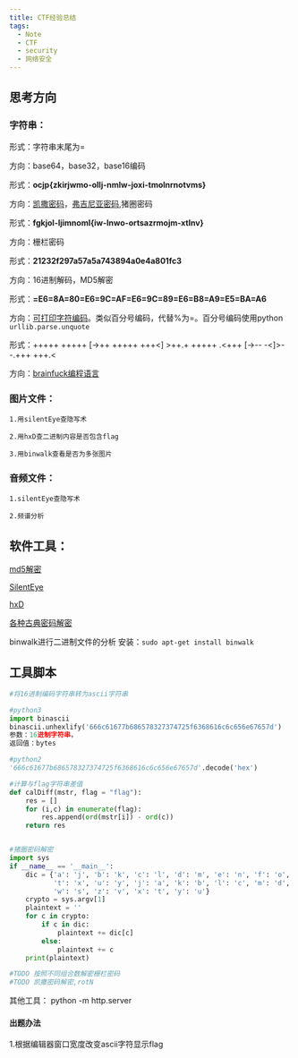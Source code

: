 ```yaml
---
title: CTF经验总结
tags:
  - Note
  - CTF
  - security
  - 网络安全
---
```


## 思考方向

### 字符串：

形式：字符串末尾为= 

方向：base64，base32，base16编码

形式：**ocjp{zkirjwmo-ollj-nmlw-joxi-tmolnrnotvms}**

方向：[凯撒密码][6]，[弗吉尼亚密码][6],猪圈密码

形式：**fgkjol-ljimnoml{iw-lnwo-ortsazrmojm-xtlnv}**

方向：栅栏密码

形式：**21232f297a57a5a743894a0e4a801fc3**

方向：16进制解码，MD5解密

形式：**=E6=8A=80=E6=9C=AF=E6=9C=89=E6=B8=A9=E5=BA=A6**

方向：[可打印字符编码][1]。类似百分号编码，代替%为=。百分号编码使用python `urllib.parse.unquote`

形式：+++++ +++++ [->++ +++++ +++<] >++.+ +++++ .<+++ [->-- -<]>- -.+++ +++.<

方向：[brainfuck编程语言][2]



### 图片文件：

    1.用silentEye查隐写术
    
    2.用hxD查二进制内容是否包含flag
    
    3.用binwalk查看是否为多张图片

### 音频文件：
    
    1.silentEye查隐写术
    
    2.频谱分析
    


## 软件工具：

[md5解密][3]

[SilentEye][4]

[hxD][5]

[各种古典密码解密][6]

binwalk进行二进制文件的分析
安装：`sudo apt-get install binwalk`




## 工具脚本

```python
#将16进制编码字符串转为ascii字符串

#python3
import binascii
binascii.unhexlify('666c61677b686578327374725f6368616c6c656e67657d')
参数：16进制字符串，
返回值：bytes

#python2
'666c61677b686578327374725f6368616c6c656e67657d'.decode('hex')

#计算与flag字符串差值
def calDiff(mstr, flag = "flag"):
    res = []
    for (i,c) in enumerate(flag):
        res.append(ord(mstr[i]) - ord(c))
    return res


#猪圈密码解密
import sys
if __name__ == '__main__':
    dic = {'a': 'j', 'b': 'k', 'c': 'l', 'd': 'm', 'e': 'n', 'f': 'o', 'g': 'p', 'h': 'q', 'i': 'r', 's': 'w', 'v': 'z',
           't': 'x', 'u': 'y', 'j': 'a', 'k': 'b', 'l': 'c', 'm': 'd', 'n': 'e', 'o': 'f', 'p': 'g', 'q': 'h', 'r': 'i',
           'w': 's', 'z': 'v', 'x': 't', 'y': 'u'}
    crypto = sys.argv[1]
    plaintext = ''
    for c in crypto:
        if c in dic:
            plaintext += dic[c]
        else:
            plaintext += c
    print(plaintext)

#TODO 按照不同组合数解密栅栏密码
#TODO 凯撒密码解密,rotN

```


其他工具：
python -m http.server

#### 出题办法

1.根据编辑器窗口宽度改变ascii字符显示flag


  [1]: http://www.mxcz.net/tools/QuotedPrintable.aspx
  [2]: https://www.splitbrain.org/services/ook
  [3]: http://www.cmd5.com/
  [4]: https://silenteye.v1kings.io/
  [5]: https://mh-nexus.de/en/hxd/
  [6]: https://cryptii.com/caesar-cipher